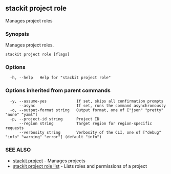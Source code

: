## stackit project role

Manages project roles

### Synopsis

Manages project roles.

```
stackit project role [flags]
```

### Options

```
  -h, --help   Help for "stackit project role"
```

### Options inherited from parent commands

```
  -y, --assume-yes             If set, skips all confirmation prompts
      --async                  If set, runs the command asynchronously
  -o, --output-format string   Output format, one of ["json" "pretty" "none" "yaml"]
  -p, --project-id string      Project ID
      --region string          Target region for region-specific requests
      --verbosity string       Verbosity of the CLI, one of ["debug" "info" "warning" "error"] (default "info")
```

### SEE ALSO

* [stackit project](./stackit_project.md)	 - Manages projects
* [stackit project role list](./stackit_project_role_list.md)	 - Lists roles and permissions of a project

